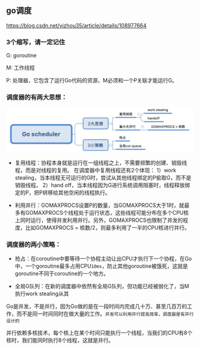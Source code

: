 ## go调度

https://blog.csdn.net/yizhou35/article/details/108977664

### 3个缩写，请一定记住
G: goroutine

M: 工作线程

P: 处理器，它包含了运行Go代码的资源，M必须和一个P关联才能运行G。

### 调度器的有两大思想：

![调度器](../img/81f5f8dc9e928b041.png)

 * 复用线程：协程本身就是运行在一组线程之上，不需要频繁的创建、销毁线程，而是对线程的复用。
在调度器中复用线程还有2个体现：
 	1）work stealing，当本线程无可运行的G时，尝试从其他线程绑定的P偷取G，而不是销毁线程。
 	2）hand off，当本线程因为G进行系统调用阻塞时，线程释放绑定的P，把P转移给其他空闲的线程执行。

 * 利用并行：GOMAXPROCS设置P的数量，当GOMAXPROCS大于1时，就最多有GOMAXPROCS个线程处于运行状态，这些线程可能分布在多个CPU核上同时运行，使得并发利用并行。另外，GOMAXPROCS也限制了并发的程度，比如GOMAXPROCS = 核数/2，则最多利用了一半的CPU核进行并行。

### 调度器的两小策略：

  * 抢占：在coroutine中要等待一个协程主动让出CPU才执行下一个协程，在Go中，一个goroutine最多占用CPU`10ms`，防止其他goroutine被饿死，这就是goroutine不同于coroutine的一个地方。

  * 全局G队列：在新的调度器中依然有全局G队列，但功能已经被弱化了，当M执行work stealing从其

Go是并发，不是并行，因为Go做的是在一段时间内完成几十万、甚至几百万的工作，而不是同一时间同时在做大量的工作。`并发可以利用并行提高效率，调度器是有并行设计的`

并行依赖多核技术，每个核上在某个时间只能执行一个线程，当我们的CPU有8个核时，我们能同时执行8个线程，这就是并行。

